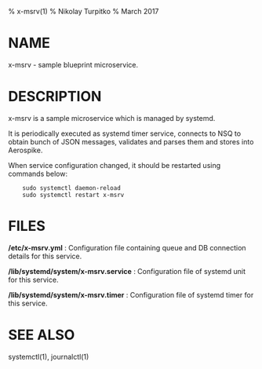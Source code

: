 % x-msrv(1)
% Nikolay Turpitko
% March 2017

# NAME

x-msrv - sample blueprint microservice.

# DESCRIPTION

x-msrv is a sample microservice which is managed by systemd.

It is periodically executed as systemd timer service, connects to NSQ to obtain
bunch of JSON messages, validates and parses them and stores into Aerospike.

When service configuration changed, it should be restarted using commands below:

        sudo systemctl daemon-reload
        sudo systemctl restart x-msrv

# FILES

**/etc/x-msrv.yml**
:   Configuration file containing queue and DB connection details for this service.

**/lib/systemd/system/x-msrv.service**
:   Configuration file of systemd unit for this service.

**/lib/systemd/system/x-msrv.timer**
:   Configuration file of systemd timer for this service.

# SEE ALSO

systemctl(1), journalctl(1)
